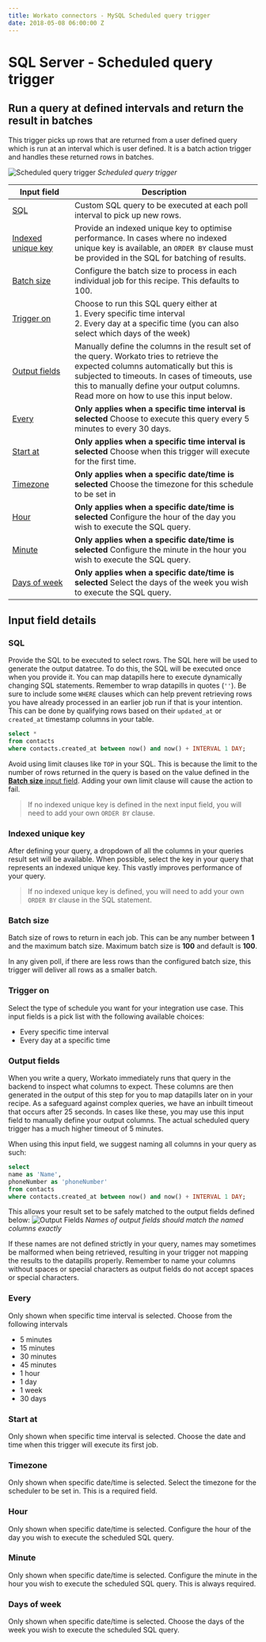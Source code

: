 ```yaml
---
title: Workato connectors - MySQL Scheduled query trigger
date: 2018-05-08 06:00:00 Z
---
```


# SQL Server - Scheduled query trigger

## Run a query at defined intervals and return the result in batches
This trigger picks up rows that are returned from a user defined query which is run at an interval which is user defined. It is a batch action trigger and handles these returned rows in batches.

![Scheduled query trigger](/assets/images/mssql/scheduled-query-trigger.png)
*Scheduled query trigger*

<table class="unchanged rich-diff-level-one">
  <thead>
    <tr>
        <th width='25%'>Input field</th>
        <th>Description</th>
    </tr>
  </thead>
  <tbody>
    <tr>
      <td><a href="#sql">SQL</a></td>
      <td>Custom SQL query to be executed at each poll interval to pick up new rows.</td>
    </tr>
    <tr>
      <td><a href="#indexed-unique-key">Indexed unique key</a></td>
      <td>Provide an indexed unique key to optimise performance. In cases where no indexed unique key is available, an <code>ORDER BY</code> clause must be provided in the SQL for batching of results.</td>
    </tr>
    <tr>
      <td><a href="#batch-size">Batch size</a></td>
      <td>
        Configure the batch size to process in each individual job for this recipe. This defaults to 100.
      </td>
    </tr>
    <tr>
      <td><a href="#batch-size">Trigger on</a></td>
      <td>
        Choose to run this SQL query either at <br>
        1. Every specific time interval<br>
        2. Every day at a specific time (you can also select which days of the week)
      </td>
    </tr>
    <tr>
      <td><a href="#output-fields">Output fields</a></td>
      <td>
        Manually define the columns in the result set of the query. Workato tries to retrieve the expected columns automatically but this is subjected to timeouts. In cases of timeouts, use this to manually define your output columns. Read more on how to use this input below.
      </td>
    </tr>
    <tr>
      <td><a href="#every">Every</a></td>
      <td><b>Only applies when a specific time interval is selected</b> Choose to execute this query every 5 minutes to every 30 days.</td>
    </tr>
    <tr>
      <td><a href="#start-at">Start at</a></td>
      <td><b>Only applies when a specific time interval is selected</b> Choose when this trigger will execute for the first time.</td>
    </tr>
    <tr>
      <td><a href="#timezone">Timezone</a></td>
      <td><b>Only applies when a specific date/time is selected</b> Choose the timezone for this schedule to be set in </td>
    </tr>
    <tr>
      <td><a href="#hour">Hour</a></td>
      <td><b>Only applies when a specific date/time is selected</b> Configure the hour of the day you wish to execute the SQL query. </td>
    </tr>
    <tr>
      <td><a href="#minute">Minute</a></td>
      <td><b>Only applies when a specific date/time is selected</b> Configure the minute in the hour you wish to execute the SQL query.</td>
    </tr>
    <tr>
      <td><a href="#days-of-week">Days of week</a></td>
      <td><b>Only applies when a specific date/time is selected</b> Select the days of the week you wish to execute the SQL query.</td>
    </tr>
  </tbody>
</table>

## Input field details

### SQL
Provide the SQL to be executed to select rows. The SQL here will be used to generate the output datatree. To do this, the SQL will be executed once when you provide it. You can map datapills here to execute dynamically changing SQL statements. Remember to wrap datapills in quotes (`''`). Be sure to include some `WHERE` clauses which can help prevent retrieving rows you have already processed in an earlier job run if that is your intention. This can be done by qualifying rows based on their `updated_at` or `created_at` timestamp columns in your table.

```sql
select *
from contacts
where contacts.created_at between now() and now() + INTERVAL 1 DAY;
```

Avoid using limit clauses like `TOP` in your SQL. This is because the limit to the number of rows returned in the query is based on the value defined in the [**Batch size** input field](#batch-size). Adding your own limit clause will cause the action to fail.

> If no indexed unique key is defined in the next input field, you will need to add your own `ORDER BY` clause.

### Indexed unique key
After defining your query, a dropdown of all the columns in your queries result set will be available. When possible, select the key in your query that represents an indexed unique key. This vastly improves performance of your query.

> If no indexed unique key is defined, you will need to add your own `ORDER BY` clause in the SQL statement.

### Batch size
Batch size of rows to return in each job. This can be any number between **1** and the maximum batch size. Maximum batch size is **100** and default is **100**.

In any given poll, if there are less rows than the configured batch size, this trigger will deliver all rows as a smaller batch.

### Trigger on
Select the type of schedule you want for your integration use case. This input fields is a pick list with the following available choices:
- Every specific time interval
- Every day at a specific time

### Output fields
When you write a query, Workato immediately runs that query in the backend to inspect what columns to expect. These columns are then generated in the output of this step for you to map datapills later on in your recipe. As a safeguard against complex queries, we have an inbuilt timeout that occurs after 25 seconds. In cases like these, you may use this input field to manually define your output columns. The actual scheduled query trigger has a much higher timeout of 5 minutes.

When using this input field, we suggest naming all columns in your query as such:
```sql
select
name as 'Name',
phoneNumber as 'phoneNumber'
from contacts
where contacts.created_at between now() and now() + INTERVAL 1 DAY;
```
This allows your result set to be safely matched to the output fields defined below:
![Output Fields](/assets/images/mysql/output-fields.png)
*Names of output fields should match the named columns exactly*

If these names are not defined strictly in your query, names may sometimes be malformed when being retrieved, resulting in your trigger not mapping the results to the datapills properly. Remember to name your columns without spaces or special characters as output fields do not accept spaces or special characters.

### Every
Only shown when specific time interval is selected. Choose from the following intervals
- 5 minutes
- 15 minutes
- 30 minutes
- 45 minutes
- 1 hour
- 1 day
- 1 week
- 30 days

### Start at
Only shown when specific time interval is selected. Choose the date and time when this trigger will execute its first job.

### Timezone
Only shown when specific date/time is selected. Select the timezone for the scheduler to be set in. This is a required field.

### Hour
Only shown when specific date/time is selected. Configure the hour of the day you wish to execute the scheduled SQL query.

### Minute
Only shown when specific date/time is selected. Configure the minute in the hour you wish to execute the scheduled SQL query. This is always required.

### Days of week
Only shown when specific date/time is selected. Choose the days of the week you wish to execute the scheduled SQL query.
